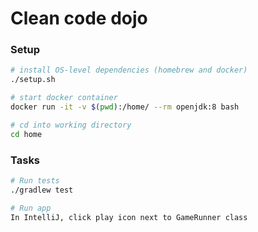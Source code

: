 # Clean code dojo

### Setup

```sh
# install OS-level dependencies (homebrew and docker)
./setup.sh

# start docker container
docker run -it -v $(pwd):/home/ --rm openjdk:8 bash

# cd into working directory 
cd home 
```

### Tasks

```sh
# Run tests
./gradlew test

# Run app
In IntelliJ, click play icon next to GameRunner class 
```